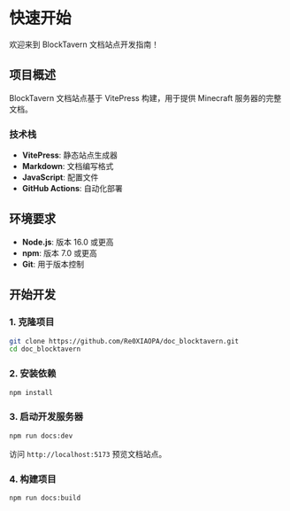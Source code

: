 # 快速开始

欢迎来到 BlockTavern 文档站点开发指南！

## 项目概述

BlockTavern 文档站点基于 VitePress 构建，用于提供 Minecraft 服务器的完整文档。

### 技术栈

- **VitePress**: 静态站点生成器
- **Markdown**: 文档编写格式
- **JavaScript**: 配置文件
- **GitHub Actions**: 自动化部署

## 环境要求

- **Node.js**: 版本 16.0 或更高
- **npm**: 版本 7.0 或更高
- **Git**: 用于版本控制

## 开始开发

### 1. 克隆项目

```bash
git clone https://github.com/Re0XIAOPA/doc_blocktavern.git
cd doc_blocktavern
```

### 2. 安装依赖

```bash
npm install
```

### 3. 启动开发服务器

```bash
npm run docs:dev
```

访问 `http://localhost:5173` 预览文档站点。

### 4. 构建项目

```bash
npm run docs:build
```
